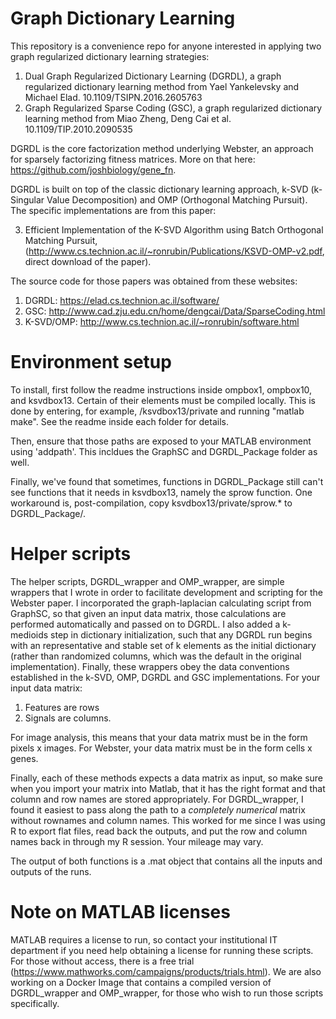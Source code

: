 # Graph Dictionary Learning
This repository is a convenience repo for anyone interested in applying two graph regularized dictionary learning strategies:
1. Dual Graph Regularized Dictionary Learning (DGRDL), a graph regularized dictionary learning method from Yael Yankelevsky and Michael Elad. 10.1109/TSIPN.2016.2605763
2. Graph Regularized Sparse Coding (GSC), a graph regularized dictionary learning method from Miao Zheng, Deng Cai et al. 10.1109/TIP.2010.2090535

DGRDL is the core factorization method underlying Webster, an approach for sparsely factorizing fitness matrices. More on that here: https://github.com/joshbiology/gene_fn. 

DGRDL is built on top of the classic dictionary learning approach, k-SVD (k-Singular Value Decomposition) and OMP (Orthogonal Matching Pursuit). The specific implementations are from this paper:

3. Efficient Implementation of the K-SVD Algorithm using Batch Orthogonal Matching Pursuit, (http://www.cs.technion.ac.il/~ronrubin/Publications/KSVD-OMP-v2.pdf, direct download of the paper).

The source code for those papers was obtained from these websites:

1. DGRDL: https://elad.cs.technion.ac.il/software/
2. GSC: http://www.cad.zju.edu.cn/home/dengcai/Data/SparseCoding.html
3. K-SVD/OMP: http://www.cs.technion.ac.il/~ronrubin/software.html

# Environment setup
 
To install, first follow the readme instructions inside ompbox1, ompbox10, and ksvdbox13. Certain of their elements must be compiled locally. This is done by entering, for example, /ksvdbox13/private and running "matlab make". See the readme inside each folder for details.

Then, ensure that those paths are exposed to your MATLAB environment using 'addpath'. This incldues the GraphSC and DGRDL_Package folder as well.

Finally, we've found that sometimes, functions in DGRDL_Package still can't see functions that it needs in ksvdbox13, namely the sprow function. One workaround is, post-compilation, copy ksvdbox13/private/sprow.* to DGRDL_Package/. 

# Helper scripts

The helper scripts, DGRDL_wrapper and OMP_wrapper, are simple wrappers that I wrote in order to facilitate development and scripting for the Webster paper. I incorporated the graph-laplacian calculating script from GraphSC, so that given an input data matrix, those calculations are performed automatically and passed on to DGRDL. I also added a k-medioids step in dictionary initialization, such that any DGRDL run begins with an representative and stable set of k elements as the initial dictionary (rather than randomized columns, which was the default in the original implementation). Finally, these wrappers obey the data conventions established in the k-SVD, OMP, DGRDL and GSC implementations. For your input data matrix:

1. Features are rows
2. Signals are columns.

For image analysis, this means that your data matrix must be in the form pixels x images. For Webster, your data matrix must be in the form cells x genes.

Finally, each of these methods expects a data matrix as input, so make sure when you import your matrix into Matlab, that it has the right format and that column and row names are stored appropriately. For DGRDL_wrapper, I found it easiest to pass along the path to a *completely numerical* matrix without rownames and column names. This worked for me since I was using R to export flat files, read back the outputs, and put the row and column names back in through my R session. Your mileage may vary.

The output of both functions is a .mat object that contains all the inputs and outputs of the runs.

# Note on MATLAB licenses
MATLAB requires a license to run, so contact your institutional IT department if you need help obtaining a license for running these scripts. For those without access, there is a free trial (https://www.mathworks.com/campaigns/products/trials.html). We are also working on a Docker Image that contains a compiled version of DGRDL_wrapper and OMP_wrapper, for those who wish to run those scripts specifically. 
